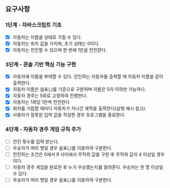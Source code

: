 ## 요구사항
### 1단계 - 자바스크립트 기초
- [X] 자동차는 이름을 상태로 가질 수 있다.
- [X] 자동차는 위치 값을 가지며, 초기 상태는 0이다.
- [X] 자동차는 전진할 수 있으며 한 번에 1만큼 전진한다.

### 3단계 - 콘솔 기반 핵심 기능 구현
- [X] 자동차에 이름을 부여할 수 있다. 전진하는 자동차를 출력할 때 자동차 이름을 같이 출력한다.
- [X] 자동차 이름은 쉼표(,)를 기준으로 구분하며 이름은 5자 이하만 가능하다.
- [X] 자동차 경주는 5회로 고정하여 진행한다.
- [X] 자동차는 1회당 1칸씩 전진한다
- [X] 회차를 거듭할 때마다 자동차가 지나간 궤적을 출력한다(실행 예시 참고).
- [X] 사용자가 잘못된 입력 값을 작성한 경우 프로그램을 종료한다.

### 4단계 - 자동차 경주 게임 규칙 추가
- [ ] 전진 횟수를 입력 받는다.
- [ ] 우승자가 여러 명일 경우 쉼표(,)를 이용하여 구분한다.
- [ ] 전진하는 조건은 0에서 9 사이에서 무작위 값을 구한 후 무작위 값이 4 이상일 경우이다.
- [ ] 자동차 경주 게임을 완료한 후 누가 우승했는지를 알려준다. 우승자는 한 명 이상일 수 있다.
- [ ] 우승자가 여러 명일 경우 쉼표(,)를 이용하여 구분한다.
